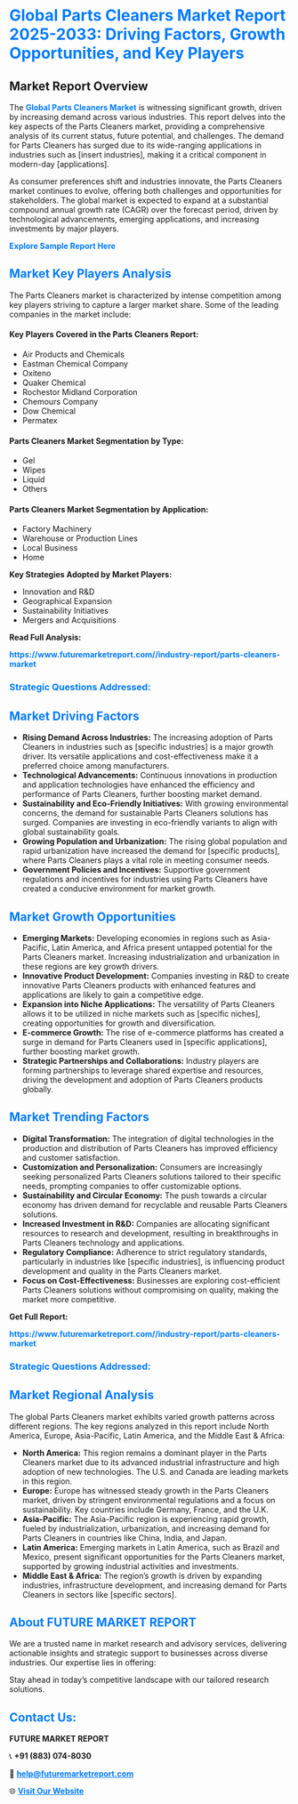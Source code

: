 <h1 style="color: #007BFF;">Global Parts Cleaners Market Report 2025-2033: Driving Factors, Growth Opportunities, and Key Players</h1>

<section id="overview">
<h2>Market Report Overview</h2>
<p>The <a href="https://www.futuremarketreport.com//industry-report/parts-cleaners-market" style="color: #007BFF; text-decoration: none;"><strong>Global Parts Cleaners Market</strong></a> is witnessing significant growth, driven by increasing demand across various industries. This report delves into the key aspects of the Parts Cleaners market, providing a comprehensive analysis of its current status, future potential, and challenges. The demand for Parts Cleaners has surged due to its wide-ranging applications in industries such as [insert industries], making it a critical component in modern-day [applications].</p>
<p>As consumer preferences shift and industries innovate, the Parts Cleaners market continues to evolve, offering both challenges and opportunities for stakeholders. The global market is expected to expand at a substantial compound annual growth rate (CAGR) over the forecast period, driven by technological advancements, emerging applications, and increasing investments by major players.</p>
</section>

<section id="overview">
<p><a href="https://www.futuremarketreport.com//request-sample/reportId=57465" style="color: #007BFF; text-decoration: none;"><strong>Explore Sample Report Here</strong></a></p>
</section>

<section id="key-players">
<h2 style="color: #007BFF;">Market Key Players Analysis</h2>
<p>The Parts Cleaners market is characterized by intense competition among key players striving to capture a larger market share. Some of the leading companies in the market include:</p>
<h4>Key Players Covered in the Parts Cleaners Report:</h4>
<ul><li>Air Products and Chemicals</li><li>Eastman Chemical Company</li><li>Oxiteno</li><li>Quaker Chemical</li><li>Rochestor Midland Corporation</li><li>Chemours Company</li><li>Dow Chemical</li><li>Permatex</li></ul>
<h4>Parts Cleaners Market Segmentation by Type:</h4>
<ul><li>Gel</li><li>Wipes</li><li>Liquid</li><li>Others</li></ul>

<h4>Parts Cleaners Market Segmentation by Application:</h4>
<ul><li>Factory Machinery</li><li>Warehouse or Production Lines</li><li>Local Business</li><li>Home</li></ul>
<p><strong>Key Strategies Adopted by Market Players:</strong></p>
<ul>
<li>Innovation and R&D</li>
<li>Geographical Expansion</li>
<li>Sustainability Initiatives</li>
<li>Mergers and Acquisitions</li>
</ul>
</section>

<section>
<p><strong>Read Full Analysis: </strong></p><a href="https://www.futuremarketreport.com//industry-report/parts-cleaners-market" style="color: #007BFF; text-decoration: none;"><strong>https://www.futuremarketreport.com//industry-report/parts-cleaners-market</strong></a>
<h3 style="color: #007BFF;">Strategic Questions Addressed:</h3>
</section>

<section id="driving-factors">
<h2 style="color: #007BFF;">Market Driving Factors</h2>
<ul>
<li><strong>Rising Demand Across Industries:</strong> The increasing adoption of Parts Cleaners in industries such as [specific industries] is a major growth driver. Its versatile applications and cost-effectiveness make it a preferred choice among manufacturers.</li>
<li><strong>Technological Advancements:</strong> Continuous innovations in production and application technologies have enhanced the efficiency and performance of Parts Cleaners, further boosting market demand.</li>
<li><strong>Sustainability and Eco-Friendly Initiatives:</strong> With growing environmental concerns, the demand for sustainable Parts Cleaners solutions has surged. Companies are investing in eco-friendly variants to align with global sustainability goals.</li>
<li><strong>Growing Population and Urbanization:</strong> The rising global population and rapid urbanization have increased the demand for [specific products], where Parts Cleaners plays a vital role in meeting consumer needs.</li>
<li><strong>Government Policies and Incentives:</strong> Supportive government regulations and incentives for industries using Parts Cleaners have created a conducive environment for market growth.</li>
</ul>
</section>

<section id="growth-opportunities">
<h2 style="color: #007BFF;">Market Growth Opportunities</h2>
<ul>
<li><strong>Emerging Markets:</strong> Developing economies in regions such as Asia-Pacific, Latin America, and Africa present untapped potential for the Parts Cleaners market. Increasing industrialization and urbanization in these regions are key growth drivers.</li>
<li><strong>Innovative Product Development:</strong> Companies investing in R&D to create innovative Parts Cleaners products with enhanced features and applications are likely to gain a competitive edge.</li>
<li><strong>Expansion into Niche Applications:</strong> The versatility of Parts Cleaners allows it to be utilized in niche markets such as [specific niches], creating opportunities for growth and diversification.</li>
<li><strong>E-commerce Growth:</strong> The rise of e-commerce platforms has created a surge in demand for Parts Cleaners used in [specific applications], further boosting market growth.</li>
<li><strong>Strategic Partnerships and Collaborations:</strong> Industry players are forming partnerships to leverage shared expertise and resources, driving the development and adoption of Parts Cleaners products globally.</li>
</ul>
</section>

<section id="trending-factors">
<h2 style="color: #007BFF;">Market Trending Factors</h2>
<ul>
<li><strong>Digital Transformation:</strong> The integration of digital technologies in the production and distribution of Parts Cleaners has improved efficiency and customer satisfaction.</li>
<li><strong>Customization and Personalization:</strong> Consumers are increasingly seeking personalized Parts Cleaners solutions tailored to their specific needs, prompting companies to offer customizable options.</li>
<li><strong>Sustainability and Circular Economy:</strong> The push towards a circular economy has driven demand for recyclable and reusable Parts Cleaners solutions.</li>
<li><strong>Increased Investment in R&D:</strong> Companies are allocating significant resources to research and development, resulting in breakthroughs in Parts Cleaners technology and applications.</li>
<li><strong>Regulatory Compliance:</strong> Adherence to strict regulatory standards, particularly in industries like [specific industries], is influencing product development and quality in the Parts Cleaners market.</li>
<li><strong>Focus on Cost-Effectiveness:</strong> Businesses are exploring cost-efficient Parts Cleaners solutions without compromising on quality, making the market more competitive.</li>
</ul>
</section>

<section>
<p><strong>Get Full Report: </strong></p><a href="https://www.futuremarketreport.com//industry-report/parts-cleaners-market" style="color: #007BFF; text-decoration: none;"><strong>https://www.futuremarketreport.com//industry-report/parts-cleaners-market</strong></a>
<h3 style="color: #007BFF;">Strategic Questions Addressed:</h3>
</section>


<section id="regional-analysis">
<h2 style="color: #007BFF;">Market Regional Analysis</h2>
<p>The global Parts Cleaners market exhibits varied growth patterns across different regions. The key regions analyzed in this report include North America, Europe, Asia-Pacific, Latin America, and the Middle East & Africa:</p>
<ul>
<li><strong>North America:</strong> This region remains a dominant player in the Parts Cleaners market due to its advanced industrial infrastructure and high adoption of new technologies. The U.S. and Canada are leading markets in this region.</li>
<li><strong>Europe:</strong> Europe has witnessed steady growth in the Parts Cleaners market, driven by stringent environmental regulations and a focus on sustainability. Key countries include Germany, France, and the U.K.</li>
<li><strong>Asia-Pacific:</strong> The Asia-Pacific region is experiencing rapid growth, fueled by industrialization, urbanization, and increasing demand for Parts Cleaners in countries like China, India, and Japan.</li>
<li><strong>Latin America:</strong> Emerging markets in Latin America, such as Brazil and Mexico, present significant opportunities for the Parts Cleaners market, supported by growing industrial activities and investments.</li>
<li><strong>Middle East & Africa:</strong> The region’s growth is driven by expanding industries, infrastructure development, and increasing demand for Parts Cleaners in sectors like [specific sectors].</li>
</ul>
</section>

<footer>
<h2 style="color: #007BFF;">About FUTURE MARKET REPORT</h2>
<p>We are a trusted name in market research and advisory services, delivering actionable insights and strategic support to businesses across diverse industries. Our expertise lies in offering:</p>

<p>Stay ahead in today’s competitive landscape with our tailored research solutions.</p>

<h2 style="color: #007BFF;">Contact Us:</h2>
<p><strong>FUTURE MARKET REPORT</strong></p>
<p>📞 <strong>+91 (883) 074-8030</strong></p>
<p>📧 <strong><a href="mailto:help@futuremarketreport.com" style="color: #007BFF;">help@futuremarketreport.com</a></strong></p>
<p>🌐 <strong><a href="https://www.futuremarketreport.com/" style="color: #007BFF;">Visit Our Website</a></strong></p>
</footer>